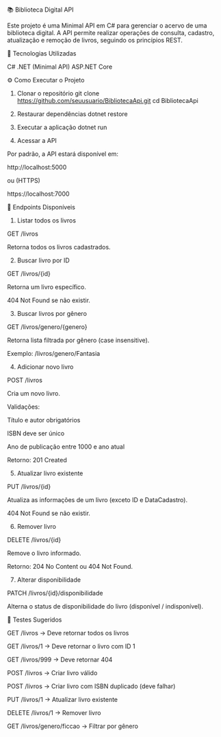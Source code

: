 📚 Biblioteca Digital API

Este projeto é uma Minimal API em C# para gerenciar o acervo de uma biblioteca digital.
A API permite realizar operações de consulta, cadastro, atualização e remoção de livros, seguindo os princípios REST.

🚀 Tecnologias Utilizadas

C#
.NET (Minimal API)
ASP.NET Core

⚙️ Como Executar o Projeto
1. Clonar o repositório
git clone https://github.com/seuusuario/BibliotecaApi.git
cd BibliotecaApi

2. Restaurar dependências
dotnet restore

3. Executar a aplicação
dotnet run

4. Acessar a API

Por padrão, a API estará disponível em:

http://localhost:5000


ou (HTTPS)

https://localhost:7000

📌 Endpoints Disponíveis
1. Listar todos os livros

GET /livros

Retorna todos os livros cadastrados.

2. Buscar livro por ID

GET /livros/{id}

Retorna um livro específico.

404 Not Found se não existir.

3. Buscar livros por gênero

GET /livros/genero/{genero}

Retorna lista filtrada por gênero (case insensitive).

Exemplo: /livros/genero/Fantasia

4. Adicionar novo livro

POST /livros

Cria um novo livro.

Validações:

Título e autor obrigatórios

ISBN deve ser único

Ano de publicação entre 1000 e ano atual

Retorno: 201 Created

5. Atualizar livro existente

PUT /livros/{id}

Atualiza as informações de um livro (exceto ID e DataCadastro).

404 Not Found se não existir.

6. Remover livro

DELETE /livros/{id}

Remove o livro informado.

Retorno: 204 No Content ou 404 Not Found.

7. Alterar disponibilidade

PATCH /livros/{id}/disponibilidade

Alterna o status de disponibilidade do livro (disponível / indisponível).

🧪 Testes Sugeridos

GET /livros → Deve retornar todos os livros

GET /livros/1 → Deve retornar o livro com ID 1

GET /livros/999 → Deve retornar 404

POST /livros → Criar livro válido

POST /livros → Criar livro com ISBN duplicado (deve falhar)

PUT /livros/1 → Atualizar livro existente

DELETE /livros/1 → Remover livro

GET /livros/genero/ficcao → Filtrar por gênero
